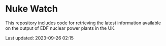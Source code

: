 # Nuke Watch

This repository includes code for retrieving the latest information available on the output of EDF nuclear power plants in the UK.

Last updated: 2023-09-26 02:15